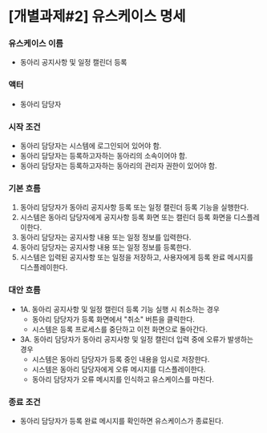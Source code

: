 
# [개별과제#2] 유스케이스 명세

### 유스케이스 이름
  - 동아리 공지사항 및 일정 캘린더 등록

### 액터
  - 동아리 담당자

### 시작 조건
  - 동아리 담당자는 시스템에 로그인되어 있어야 함.
  - 동아리 담당자는 등록하고자하는 동아리의 소속이어야 함.
  - 동아리 담당자는 등록하고자하는 동아리의 관리자 권한이 있어야 함.

### 기본 흐름
  1. 동아리 담당자가 동아리 공지사항 등록 또는 일정 캘린더 등록 기능을 실행한다.
  2. 시스템은 동아리 담당자에게 공지사항 등록 화면 또는 캘린더 등록 화면을 디스플레이한다.
  3. 동아리 담당자는 공지사항 내용 또는 일정 정보를 입력한다.
  4. 동아리 담당자는 공지사항 내용 또는 일정 정보를 등록한다.
  5. 시스템은 입력된 공지사항 또는 일정을 저장하고, 사용자에게 등록 완료 메시지를 디스플레이한다.

### 대안 흐름
  - 1A. 동아리 공지사항 및 일정 캘린더 등록 기능 실행 시 취소하는 경우
      - 동아리 담당자가 등록 화면에서 "취소" 버튼을 클릭한다.
      - 시스템은 등록 프로세스를 중단하고 이전 화면으로 돌아간다.
  - 3A. 동아리 담당자가 동아리 공지사항 및 일정 캘린더 입력 중에 오류가 발생하는 경우
      - 시스템은 동아리 담당자가 등록 중인 내용을 임시로 저장한다.
      - 시스템은 동아리 담당자에게 오류 메시지를 디스플레이한다.
      - 동아리 담당자가 오류 메시지를 인식하고 유스케이스를 마친다.

### 종료 조건
  - 동아리 담당자가 등록 완료 메시지를 확인하면 유스케이스가 종료된다.
